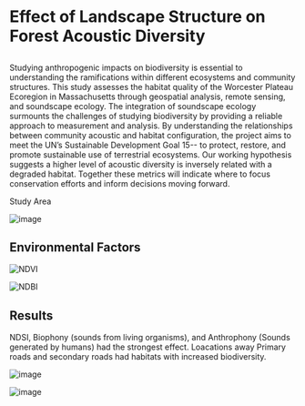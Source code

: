 # Effect of Landscape Structure on Forest Acoustic Diversity
## 
Studying anthropogenic impacts on biodiversity is essential to understanding the ramifications within different ecosystems and community structures. This study assesses the habitat quality of the Worcester Plateau Ecoregion in Massachusetts through geospatial analysis, remote sensing, and soundscape ecology. The integration of soundscape ecology surmounts the challenges of studying biodiversity by providing a reliable approach to measurement and analysis. By understanding the relationships between community acoustic and habitat configuration, the project aims to meet the UN’s Sustainable Development Goal 15-- to protect, restore, and promote sustainable use of terrestrial ecosystems. Our working hypothesis suggests a higher level of acoustic diversity is inversely related with a degraded habitat. Together these metrics will indicate where to focus conservation efforts and inform decisions moving forward.

Study Area

![image](https://user-images.githubusercontent.com/54719859/79690270-98f8d080-8227-11ea-8803-029bf029358c.png)


## Environmental Factors

 
![NDVI](https://user-images.githubusercontent.com/54719859/79689136-d443d100-8220-11ea-9c00-3dced1aa1273.png)
 
 
![NDBI](https://user-images.githubusercontent.com/54719859/79689032-42d45f00-8220-11ea-97c0-6928412f4259.png)


## Results

NDSI, Biophony (sounds from living organisms), and Anthrophony (Sounds generated by humans)  had the strongest effect. Loacations away Primary roads and secondary roads had habitats with increased biodiversity. 

![image](https://user-images.githubusercontent.com/54719859/79689215-4f0cec00-8221-11ea-824b-627da5d16a76.png)

![image](https://user-images.githubusercontent.com/54719859/79689244-71066e80-8221-11ea-83b3-92d5f171c06c.png)
